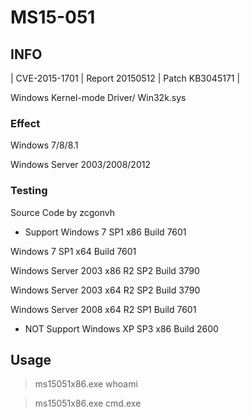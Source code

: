 # MS15-051

## INFO
| CVE-2015-1701 | Report 20150512 | Patch KB3045171 |

Windows Kernel-mode Driver/ Win32k.sys

### Effect
Windows 7/8/8.1

Windows Server 2003/2008/2012


### Testing
Source Code by zcgonvh
- Support
Windows 7 SP1 x86 Build 7601

Windows 7 SP1 x64 Build 7601

Windows Server 2003 x86 R2 SP2 Build 3790

Windows Server 2003 x64 R2 SP2 Build 3790

Windows Server 2008 x64 R2 SP1 Build 7601


- NOT Support
Windows XP SP3 x86 Build 2600

## Usage
> ms15051x86.exe whoami

> ms15051x86.exe cmd.exe

